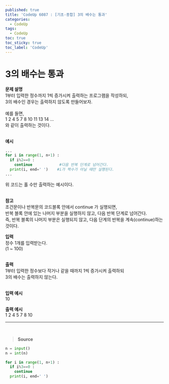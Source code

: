 ```yaml
---
published: true
title: 'CodeUp 6087 : [기초-종합] 3의 배수는 통과'
categories:
  - CodeUp
tags:
  - CodeUp
toc: true
toc_sticky: true
toc_label: 'CodeUp'
---
```


# 3의 배수는 통과

**문제 설명**  
1부터 입력한 정수까지 1씩 증가시켜 출력하는 프로그램을 작성하되,  
3의 배수인 경우는 출력하지 않도록 만들어보자.  
<br>
예를 들면,  
1 2 4 5 7 8 10 11 13 14 ...  
와 같이 출력하는 것이다.  
<br>

**예시**

```python
...
for i in range(1, n+1) :
  if i%2==0 :
    continue            #다음 반복 단계로 넘어간다.
  print(i, end=' ')    #i가 짝수가 아닐 때만 실행된다.
...
```

위 코드는 홀 수만 출력하는 예시이다.  
<br>

**참고**  
조건문이나 반복문의 코드블록 안에서 continue 가 실행되면,  
반복 블록 안에 있는 나머지 부분을 실행하지 않고, 다음 반복 단계로 넘어간다.  
즉, 반복 블록의 나머지 부분은 실행되지 않고, 다음 단계의 반복을 계속(continue)하는 것이다.

**입력**  
정수 1개를 입력받는다.  
(1 ~ 100)  
<br>

**출력**  
1부터 입력한 정수보다 작거나 같을 때까지 1씩 증가시켜 출력하되  
3의 배수는 출력하지 않는다.  
<br>

**입력 예시**  
10
<br>

**출력 예시**  
1 2 4 5 7 8 10

---

<br>

> **Source**

```python
n = input()
n = int(n)

for i in range(1, n+1) :
  if i%3==0 :
    continue
  print(i, end=' ')
```
